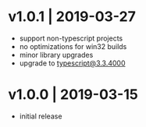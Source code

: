 # v1.0.1 | 2019-03-27
* support non-typescript projects
* no optimizations for win32 builds
* minor library upgrades
* upgrade to typescript@3.3.4000

# v1.0.0 | 2019-03-15
* initial release
